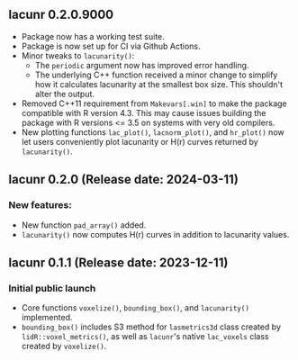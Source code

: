 ## lacunr 0.2.0.9000

* Package now has a working test suite.
* Package is now set up for CI via Github Actions.
* Minor tweaks to `lacunarity()`:
    - The `periodic` argument now has improved error handling.
    - The underlying C++ function received a minor change to simplify how it calculates lacunarity at the smallest box size. This shouldn't alter the output.
* Removed C++11 requirement from `Makevars[.win]` to make the package compatible with R version 4.3. This may cause issues building the package with R versions <= 3.5 on systems with very old compilers.
* New plotting functions `lac_plot()`, `lacnorm_plot()`, and `hr_plot()` now let users conveniently plot lacunarity or H(r) curves returned by `lacunarity()`.

## lacunr 0.2.0 (Release date: 2024-03-11)

### New features:

* New function `pad_array()` added.
* `lacunarity()` now computes H(r) curves in addition to lacunarity values.

## lacunr 0.1.1 (Release date: 2023-12-11)

### Initial public launch

* Core functions `voxelize()`, `bounding_box()`, and `lacunarity()` implemented.
* `bounding_box()` includes S3 method for `lasmetrics3d` class created by `lidR::voxel_metrics()`, as well as `lacunr`'s native `lac_voxels` class created by `voxelize()`.
